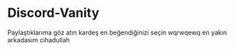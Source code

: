 # Discord-Vanity
Paylaştıklarıma göz atın kardeş en beğendiğinizi seçin wqrwqewq  en yakın arkadasım cihadullah
